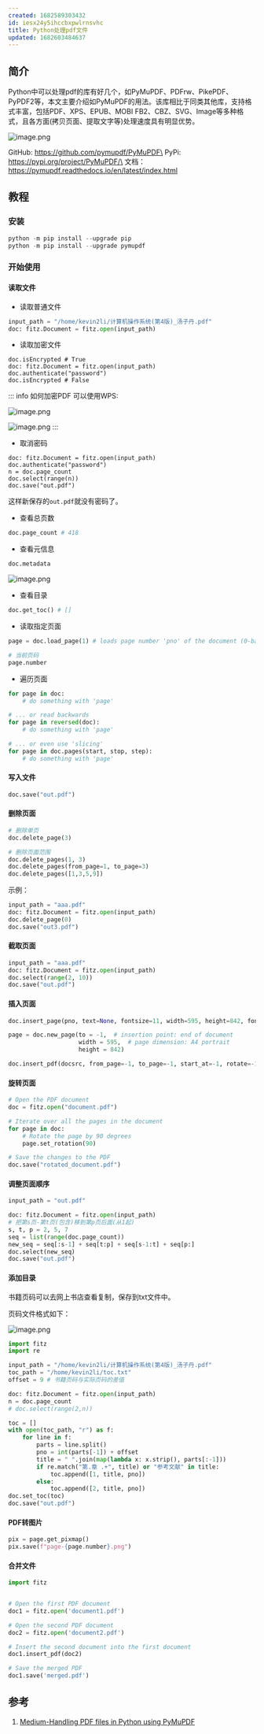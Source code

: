 ```yaml
---
created: 1682589303432
id: iesx24y5ihccbxpwlrnsvhc
title: Python处理pdf文件
updated: 1682603484637
---
```


## 简介

Python中可以处理pdf的库有好几个，如PyMuPDF、PDFrw、PikePDF、PyPDF2等，本文主要介绍如PyMuPDF的用法。该库相比于同类其他库，支持格式丰富，包括PDF、XPS、EPUB、MOBI
FB2、CBZ、SVG、Image等多种格式，且各方面(拷贝页面、提取文字等)处理速度具有明显优势。

![image.png](https://minio.kevin2li.top/image-bed/vanblog/img/de14629964ebd5609a672af2adf9de49.image.png)

GitHub: https://github.com/pymupdf/PyMuPDF\
PyPi: https://pypi.org/project/PyMuPDF/\
文档：https://pymupdf.readthedocs.io/en/latest/index.html

<!-- more -->

## 教程

### 安装

``` python
python -m pip install --upgrade pip
python -m pip install --upgrade pymupdf
```

### 开始使用

#### 读取文件

-   读取普通文件

``` python
input_path = "/home/kevin2li/计算机操作系统(第4版)_汤子丹.pdf"
doc: fitz.Document = fitz.open(input_path)
```

-   读取加密文件

``` pythpn
doc.isEncrypted # True
doc: fitz.Document = fitz.open(input_path)
doc.authenticate("password")
doc.isEncrypted # False
```

::: info 如何加密PDF
可以使用WPS:

![image.png](https://minio.kevin2li.top/image-bed/vanblog/img/521572d1e04332ea27d2644834d57aa3.image.png)

![image.png](https://minio.kevin2li.top/image-bed/vanblog/img/9faeb55f4d0708f9663ca7a84a8e1cca.image.png)
:::

-   取消密码

``` pythpn
doc: fitz.Document = fitz.open(input_path)
doc.authenticate("password")
n = doc.page_count
doc.select(range(n))
doc.save("out.pdf")
```

这样新保存的`out.pdf`就没有密码了。

-   查看总页数

``` python
doc.page_count # 418
```

-   查看元信息

``` python
doc.metadata
```

![image.png](https://minio.kevin2li.top/image-bed/vanblog/img/92b4e47063f4fa9871c47c143e1f5560.image.png)

-   查看目录

``` python
doc.get_toc() # []
```

-   读取指定页面

``` python
page = doc.load_page(1) # loads page number 'pno' of the document (0-based)

# 当前页码
page.number
```

-   遍历页面

``` python
for page in doc:
    # do something with 'page'

# ... or read backwards
for page in reversed(doc):
    # do something with 'page'

# ... or even use 'slicing'
for page in doc.pages(start, stop, step):
    # do something with 'page'
```

#### 写入文件

``` python
doc.save("out.pdf")
```

#### 删除页面

``` python
# 删除单页
doc.delete_page(3)

# 删除页面范围
doc.delete_pages(1, 3)
doc.delete_pages(from_page=1, to_page=3)
doc.delete_pages([1,3,5,9])
```

示例：

``` python
input_path = "aaa.pdf"
doc: fitz.Document = fitz.open(input_path)
doc.delete_page(0)
doc.save("out3.pdf")
```

#### 截取页面

``` python
input_path = "aaa.pdf"
doc: fitz.Document = fitz.open(input_path)
doc.select(range(2, 10))
doc.save("out.pdf")
```

#### 插入页面

``` python
doc.insert_page(pno, text=None, fontsize=11, width=595, height=842, fontname='helv', fontfile=None, color=None)
```

``` python
page = doc.new_page(to = -1,  # insertion point: end of document
                    width = 595,  # page dimension: A4 portrait
                    height = 842)
```

``` python
doc.insert_pdf(docsrc, from_page=-1, to_page=-1, start_at=-1, rotate=-1, links=1, annots=1, show_progress=0, final=1, _gmap=None)
```

#### 旋转页面

``` python
# Open the PDF document
doc = fitz.open("document.pdf")

# Iterate over all the pages in the document
for page in doc:
    # Rotate the page by 90 degrees
    page.set_rotation(90)

# Save the changes to the PDF
doc.save("rotated_document.pdf")
```

#### 调整页面顺序

``` python
input_path = "out.pdf"

doc: fitz.Document = fitz.open(input_path)
# 把第s页-第t页(包含)移到第p页后面(从1起)
s, t, p = 2, 5, 7
seq = list(range(doc.page_count))
new_seq = seq[:s-1] + seq[t:p] + seq[s-1:t] + seq[p:]
doc.select(new_seq)
doc.save("out.pdf")
```

#### 添加目录

书籍页码可以去网上书店查看复制，保存到txt文件中。

页码文件格式如下：

![image.png](https://minio.kevin2li.top/image-bed/vanblog/img/10a971312aeb6dd55681414f8826429d.image.png)

``` python
import fitz
import re

input_path = "/home/kevin2li/计算机操作系统(第4版)_汤子丹.pdf"
toc_path = "/home/kevin2li/toc.txt"
offset = 9 # 书籍页码与实际页码的差值

doc: fitz.Document = fitz.open(input_path)
n = doc.page_count
# doc.select(range(2,n))

toc = []
with open(toc_path, "r") as f:
    for line in f:
        parts = line.split()
        pno = int(parts[-1]) + offset
        title = " ".join(map(lambda x: x.strip(), parts[:-1]))
        if re.match("第.章 .+", title) or "参考文献" in title:
            toc.append([1, title, pno])
        else:
            toc.append([2, title, pno])
doc.set_toc(toc)
doc.save("out.pdf")
```

#### PDF转图片

``` python
pix = page.get_pixmap()
pix.save(f"page-{page.number}.png")
```

#### 合并文件

``` python
import fitz


# Open the first PDF document
doc1 = fitz.open('document1.pdf')

# Open the second PDF document
doc2 = fitz.open('document2.pdf')

# Insert the second document into the first document
doc1.insert_pdf(doc2)

# Save the merged PDF
doc1.save('merged.pdf')
```

## 参考

1.  [Medium-Handling PDF files in Python using
    PyMuPDF](https://gggauravgandhi.medium.com/handling-pdf-files-in-python-using-pymupdf-ba0b0b12ddc4#:~:text=To%20rotate%20pages%20in%20a%20PDF%20document%20using,get%20the%20rotation%20value%20of%20the%20current%20page.)
